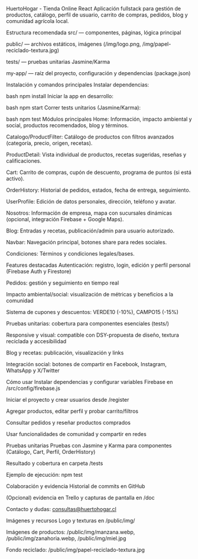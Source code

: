 HuertoHogar - Tienda Online React
Aplicación fullstack para gestión de productos, catálogo, perfil de usuario, carrito de compras, pedidos, blog y comunidad agrícola local.

Estructura recomendada
src/ — componentes, páginas, lógica principal

public/ — archivos estáticos, imágenes (/img/logo.png, /img/papel-reciclado-textura.jpg)

tests/ — pruebas unitarias Jasmine/Karma

my-app/ — raíz del proyecto, configuración y dependencias (package.json)

Instalación y comandos principales
Instalar dependencias:

bash
npm install
Iniciar la app en desarrollo:

bash
npm start
Correr tests unitarios (Jasmine/Karma):

bash
npm test
Módulos principales
Home: Información, impacto ambiental y social, productos recomendados, blog y términos.

Catalogo/ProductFilter: Catálogo de productos con filtros avanzados (categoría, precio, origen, recetas).

ProductDetail: Vista individual de productos, recetas sugeridas, reseñas y calificaciones.

Cart: Carrito de compras, cupón de descuento, programa de puntos (si está activo).

OrderHistory: Historial de pedidos, estados, fecha de entrega, seguimiento.

UserProfile: Edición de datos personales, dirección, teléfono y avatar.

Nosotros: Información de empresa, mapa con sucursales dinámicas (opcional, integración Firebase + Google Maps).

Blog: Entradas y recetas, publicación/admin para usuario autorizado.

Navbar: Navegación principal, botones share para redes sociales.

Condiciones: Términos y condiciones legales/bases.

Features destacadas
Autenticación: registro, login, edición y perfil personal (Firebase Auth y Firestore)

Pedidos: gestión y seguimiento en tiempo real

Impacto ambiental/social: visualización de métricas y beneficios a la comunidad

Sistema de cupones y descuentos: VERDE10 (-10%), CAMPO15 (-15%)

Pruebas unitarias: cobertura para componentes esenciales (tests/)

Responsive y visual: compatible con DSY-propuesta de diseño, textura reciclada y accesibilidad

Blog y recetas: publicación, visualización y links

Integración social: botones de compartir en Facebook, Instagram, WhatsApp y X/Twitter

Cómo usar
Instalar dependencias y configurar variables Firebase en /src/config/firebase.js

Iniciar el proyecto y crear usuarios desde /register

Agregar productos, editar perfil y probar carrito/filtros

Consultar pedidos y reseñar productos comprados

Usar funcionalidades de comunidad y compartir en redes

Pruebas unitarias
Pruebas con Jasmine y Karma para componentes (Catálogo, Cart, Perfil, OrderHistory)

Resultado y cobertura en carpeta /tests

Ejemplo de ejecución: npm test

Colaboración y evidencia
Historial de commits en GitHub

(Opcional) evidencia en Trello y capturas de pantalla en /doc

Contacto y dudas: consultas@huertohogar.cl

Imágenes y recursos
Logo y texturas en /public/img/

Imágenes de productos: /public/img/manzana.webp, /public/img/zanahoria.webp, /public/img/miel.jpg

Fondo reciclado: /public/img/papel-reciclado-textura.jpg